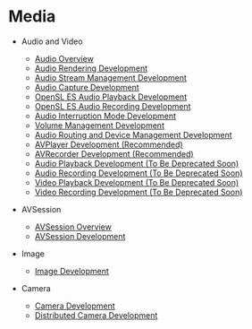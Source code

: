 # Media

- Audio and Video
  - [Audio Overview](audio-overview.md)
  - [Audio Rendering Development](audio-renderer.md)
  - [Audio Stream Management Development](audio-stream-manager.md)
  - [Audio Capture Development](audio-capturer.md)
  - [OpenSL ES Audio Playback Development](opensles-playback.md)
  - [OpenSL ES Audio Recording Development](opensles-capture.md)
  - [Audio Interruption Mode Development](audio-interruptmode.md)
  - [Volume Management Development](audio-volume-manager.md)
  - [Audio Routing and Device Management Development](audio-routing-manager.md)
  - [AVPlayer Development (Recommended)](avplayer-playback.md)
  - [AVRecorder Development (Recommended)](avrecorder.md)
  - [Audio Playback Development (To Be Deprecated Soon)](audio-playback.md) 
  - [Audio Recording Development (To Be Deprecated Soon)](audio-recorder.md) 
  - [Video Playback Development (To Be Deprecated Soon)](video-playback.md)
  - [Video Recording Development (To Be Deprecated Soon)](video-recorder.md)

- AVSession
  - [AVSession Overview](avsession-overview.md)
  - [AVSession Development](avsession-guidelines.md)

- Image
  - [Image Development](image.md)

- Camera
  - [Camera Development](camera.md)
  - [Distributed Camera Development](remote-camera.md)
